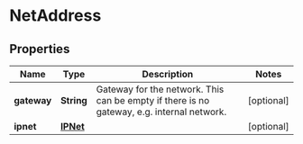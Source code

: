

# NetAddress


## Properties

| Name | Type | Description | Notes |
|------------ | ------------- | ------------- | -------------|
|**gateway** | **String** | Gateway for the network. This can be empty if there is no gateway, e.g. internal network. |  [optional] |
|**ipnet** | [**IPNet**](IPNet.md) |  |  [optional] |



